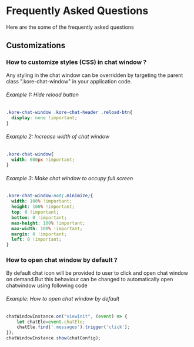 # Frequently Asked Questions

Here are the some of the frequently asked questions

## Customizations

### How to customize styles (CSS) in chat window ?

Any styling in the chat window can be overridden by targeting the parent class ".kore-chat-window" in your application code.

###### Example 1: Hide reload button
```css
.kore-chat-window .kore-chat-header .reload-btn{
  display: none !important;
}
```
###### Example 2: Increase width of chat window
```css
.kore-chat-window{
  width: 600px !important;
}
```
###### Example 3: Make chat window to occupy full screen
```css
.kore-chat-window:not(.minimize){
  width: 100% !important;
  height: 100% !important;
  top: 0 !important;
  bottom: 0 !important;
  max-height: 100% !important;
  max-width: 100% !important;
  margin: 0 !important;
  left: 0 !important;
}
```
### How to open chat window by default ?

By default chat icon will be provided to user to click and open chat window on demand.But this behaviour can be changed to automatically open chatwindow using following code 

###### Example: How to open chat window by default
```js
chatWindowInstance.on("viewInit", (event) => {
    let chatEle=event.chatEle;
    chatEle.find('.messages').trigger('click');
});
chatWindowInstance.show(chatConfig);
```
